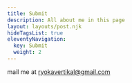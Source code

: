 ```yaml
---
title: Submit
description: All about me in this page
layout: layouts/post.njk
hideTagsList: true
eleventyNavigation:
  key: Submit
  weight: 2
---
```



mail me at [ryokavertikal@gmail.com](mailto:ryokavertikal@gmail.com)